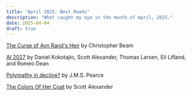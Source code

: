 ```yaml
---
title: "April 2025: Best Reads"
description: "What caught my eye in the month of April, 2025."
date: 2025-04-04
draft: true
---
```


[The Curse of Ayn Rand's Heir](https://www.theatlantic.com/ideas/archive/2025/03/ayn-rand-peikoff-inheritance-battle/682219/) by Christopher Beam

[AI 2027](https://ai-2027.com/) by Daniel Kokotajlo, Scott Alexander, Thomas Larsen, Eli Lifland, and Romeo Dean

[Polymathy in decline?](https://hekint.org/2017/01/30/polymathy-in-decline/) by J.M.S. Pearce

[The Colors Of Her Coat](https://www.astralcodexten.com/p/the-colors-of-her-coat) by Scott Alexander
